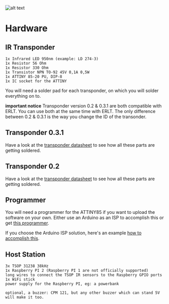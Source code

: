![alt text](http://www.easyracelaptimer.com/wp-content/uploads/2016/01/easy_race_lap_timer_logo-1.png "EasyRaceLapTimer")

# Hardware

## IR Transponder

    1x Infrared LED 950nm (example: LD 274-3)
    1x Resistor 56 Ohm
    1x Resistor 330 Ohm
    1x Transistor NPN TO-92 45V 0,1A 0,5W
    1x ATTINY 85-20 PU, DIP-8
    1x IC socket for the ATTINY

You will need a solder pad for each transponder, on which you will solder everything on to.

**important notice**
Transponder version 0.2 & 0.3.1 are both compatible with ERLT. You can use both at the same time with ERLT. The only difference between 0.2 & 0.3.1 is the way you change the ID of the transonder.

## Transponder 0.3.1
Have a look at the [transponder datasheet](/datasheets/easy_race_lap_timer_transponder_attiny85_rev3_schematic) to see how all these parts are getting soldered.

## Transponder 0.2
Have a look at the [transponder datasheet](/datasheets/easy_race_lap_timer_transponder_attiny85_schematic.png) to see how all these parts are getting soldered.

## Programmer

You will need a programmer for the ATTINY85 if you want to upload the software on your own. Either use an Arduino as an ISP to accomplish this or get [this programmer](https://www.sparkfun.com/products/11801).

If you choose the Arduino ISP solution, here's an example [how to accomplish this](http://highlowtech.org/?p=1695).

## Host Station

    3x TSOP 31238 38kHz
    1x Raspberry PI 2 (Raspberry PI 1 are not officially supported)
    long wires to connect the TSOP IR sensors to the Raspberry GPIO ports
    1x WiFi stick
    power supply for the Raspberry PI, eg: a powerbank

    optional, a buzzer: CPM 121, but any other buzzer which can stand 5V will make it too.
